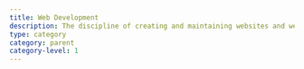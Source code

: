 ```yaml
---
title: Web Development
description: The discipline of creating and maintaining websites and web based apps
type: category
category: parent
category-level: 1
---
```

